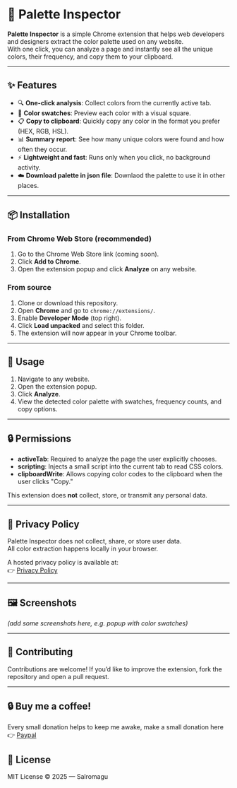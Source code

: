 # 🎨 Palette Inspector

**Palette Inspector** is a simple Chrome extension that helps web developers and designers extract the color palette used on any website.  
With one click, you can analyze a page and instantly see all the unique colors, their frequency, and copy them to your clipboard.

---

## ✨ Features

- 🔍 **One-click analysis**: Collect colors from the currently active tab.  
- 🎨 **Color swatches**: Preview each color with a visual square.  
- 📋 **Copy to clipboard**: Quickly copy any color in the format you prefer (HEX, RGB, HSL).  
- 📊 **Summary report**: See how many unique colors were found and how often they occur.  
- ⚡ **Lightweight and fast**: Runs only when you click, no background activity.
- ☁️ **Download palette in json file**: Downlaod the palette to use it in other places.

---

## 📦 Installation

### From Chrome Web Store (recommended)
1. Go to the Chrome Web Store link (coming soon).  
2. Click **Add to Chrome**.  
3. Open the extension popup and click **Analyze** on any website.

### From source
1. Clone or download this repository.  
2. Open **Chrome** and go to `chrome://extensions/`.  
3. Enable **Developer Mode** (top right).  
4. Click **Load unpacked** and select this folder.  
5. The extension will now appear in your Chrome toolbar.  

---

## 🚀 Usage

1. Navigate to any website.  
2. Open the extension popup.  
3. Click **Analyze**.  
4. View the detected color palette with swatches, frequency counts, and copy options.  

---

## 🔒 Permissions

- **activeTab**: Required to analyze the page the user explicitly chooses.  
- **scripting**: Injects a small script into the current tab to read CSS colors.  
- **clipboardWrite**: Allows copying color codes to the clipboard when the user clicks "Copy."  

This extension does **not** collect, store, or transmit any personal data.  

---

## 📜 Privacy Policy

Palette Inspector does not collect, share, or store user data.  
All color extraction happens locally in your browser.  

A hosted privacy policy is available at:  
👉 [Privacy Policy](https://salromagu.github.io/palette-inspector/privacy.html)  

---

## 🖼️ Screenshots

*(add some screenshots here, e.g. popup with color swatches)*

---

## 🤝 Contributing

Contributions are welcome! If you’d like to improve the extension, fork the repository and open a pull request.  

---

## 🔒 Buy me a coffee!

Every small donation helps to keep me awake, make a small donation here 👉 [Paypal](https://paypal.me/salromagu)

## 📄 License

MIT License © 2025 — Salromagu
